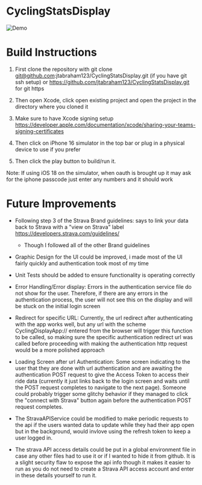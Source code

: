 # CyclingStatsDisplay
![Demo](CyclingStatsDisplay/stravaApp.gif)
# Build Instructions

1. First clone the repository with git clone git@github.com:jtabraham123/CyclingStatsDisplay.git (if you have git ssh setup) or https://github.com/jtabraham123/CyclingStatsDisplay.git for git https

2. Then open Xcode, click open existing project and open the project in the directory where you cloned it

3. Make sure to have Xcode signing setup https://developer.apple.com/documentation/xcode/sharing-your-teams-signing-certificates

4. Then click on iPhone 16 simulator in the top bar or plug in a physical device to use if you prefer

5. Then click the play button to build/run it.

Note: If using iOS 18 on the simulator, when oauth is brought up it may ask for the iphone passcode just enter any numbers and it should work

# Future Improvements 

- Following step 3 of the Strava Brand guidelines: says to link your data back to Strava with a "view on Strava" label https://developers.strava.com/guidelines/
  - Though I followed all of the other Brand guidelines

- Graphic Design for the UI could be improved, i made most of the UI fairly quickly and authentication took most of my time

- Unit Tests should be added to ensure functionality is operating correctly

- Error Handling/Error display: Errors in the authentication service file do not show for the user. Therefore, if there are any errors in the authentication process, the user will not see this on the display and will be stuck on the initial login screen

- Redirect for specific URL: Currently, the url redirect after authenticating with the app works well, but any url with the scheme CyclingDisplayApp:// entered from the browser will trigger this function to be called, so making sure the specific authentication redirect url was called before proceeding with making the authentication http request would be a more polished approach

- Loading Screen after url Authentication: Some screen indicating to the user that they are done with url authentication and are awaiting the authentication POST request to give the Access Token to access their ride data (currently it just links back to the login screen and waits until the POST request completes to navigate to the next page). Someone could probably trigger some glitchy behavior if they managed to click the "connect with Strava" button again before the authentication POST request completes.

- The StravaAPIService could be modified to make periodic requests to the api if the users wanted data to update while they had their app open but in the background, would invlove using the refresh token to keep a user logged in.

- The strava API access details could be put in a global environment file in case any other files had to use it or if I wanted to hide it from github. It is a slight security flaw to expose the api info though it makes it easier to run as you do not need to create a Strava API access account and enter in these details yourself to run it.

